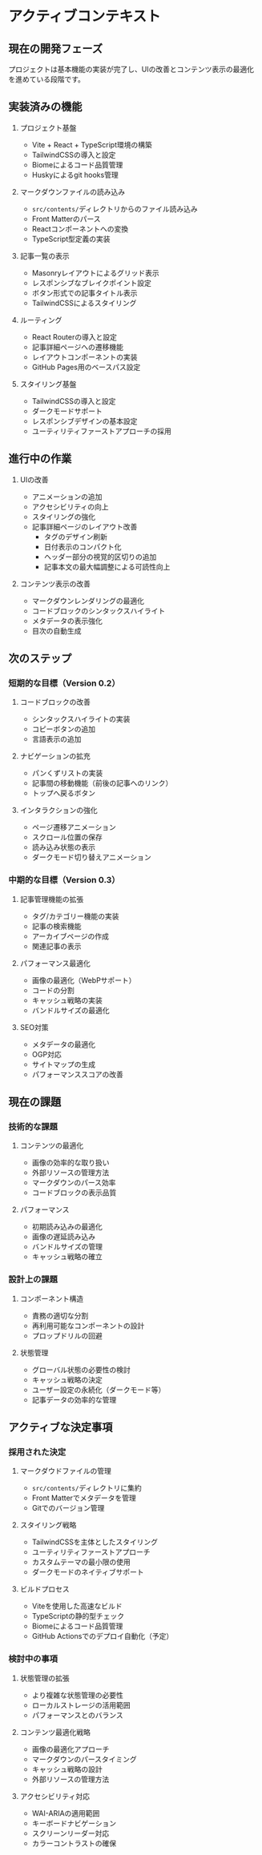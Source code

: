 # アクティブコンテキスト

## 現在の開発フェーズ
プロジェクトは基本機能の実装が完了し、UIの改善とコンテンツ表示の最適化を進めている段階です。

## 実装済みの機能
1. プロジェクト基盤
   - Vite + React + TypeScript環境の構築
   - TailwindCSSの導入と設定
   - Biomeによるコード品質管理
   - Huskyによるgit hooks管理

2. マークダウンファイルの読み込み
   - `src/contents/`ディレクトリからのファイル読み込み
   - Front Matterのパース
   - Reactコンポーネントへの変換
   - TypeScript型定義の実装

3. 記事一覧の表示
   - Masonryレイアウトによるグリッド表示
   - レスポンシブなブレイクポイント設定
   - ボタン形式での記事タイトル表示
   - TailwindCSSによるスタイリング

4. ルーティング
   - React Routerの導入と設定
   - 記事詳細ページへの遷移機能
   - レイアウトコンポーネントの実装
   - GitHub Pages用のベースパス設定

5. スタイリング基盤
   - TailwindCSSの導入と設定
   - ダークモードサポート
   - レスポンシブデザインの基本設定
   - ユーティリティファーストアプローチの採用

## 進行中の作業
1. UIの改善
   - アニメーションの追加
   - アクセシビリティの向上
   - スタイリングの強化
   - 記事詳細ページのレイアウト改善
     - タグのデザイン刷新
     - 日付表示のコンパクト化
     - ヘッダー部分の視覚的区切りの追加
     - 記事本文の最大幅調整による可読性向上

2. コンテンツ表示の改善
   - マークダウンレンダリングの最適化
   - コードブロックのシンタックスハイライト
   - メタデータの表示強化
   - 目次の自動生成

## 次のステップ

### 短期的な目標（Version 0.2）
1. コードブロックの改善
   - シンタックスハイライトの実装
   - コピーボタンの追加
   - 言語表示の追加

2. ナビゲーションの拡充
   - パンくずリストの実装
   - 記事間の移動機能（前後の記事へのリンク）
   - トップへ戻るボタン

3. インタラクションの強化
   - ページ遷移アニメーション
   - スクロール位置の保存
   - 読み込み状態の表示
   - ダークモード切り替えアニメーション

### 中期的な目標（Version 0.3）
1. 記事管理機能の拡張
   - タグ/カテゴリー機能の実装
   - 記事の検索機能
   - アーカイブページの作成
   - 関連記事の表示

2. パフォーマンス最適化
   - 画像の最適化（WebPサポート）
   - コードの分割
   - キャッシュ戦略の実装
   - バンドルサイズの最適化

3. SEO対策
   - メタデータの最適化
   - OGP対応
   - サイトマップの生成
   - パフォーマンススコアの改善

## 現在の課題

### 技術的な課題
1. コンテンツの最適化
   - 画像の効率的な取り扱い
   - 外部リソースの管理方法
   - マークダウンのパース効率
   - コードブロックの表示品質

2. パフォーマンス
   - 初期読み込みの最適化
   - 画像の遅延読み込み
   - バンドルサイズの管理
   - キャッシュ戦略の確立

### 設計上の課題
1. コンポーネント構造
   - 責務の適切な分割
   - 再利用可能なコンポーネントの設計
   - プロップドリルの回避

2. 状態管理
   - グローバル状態の必要性の検討
   - キャッシュ戦略の決定
   - ユーザー設定の永続化（ダークモード等）
   - 記事データの効率的な管理

## アクティブな決定事項

### 採用された決定
1. マークダウドファイルの管理
   - `src/contents/`ディレクトリに集約
   - Front Matterでメタデータを管理
   - Gitでのバージョン管理

2. スタイリング戦略
   - TailwindCSSを主体としたスタイリング
   - ユーティリティファーストアプローチ
   - カスタムテーマの最小限の使用
   - ダークモードのネイティブサポート

3. ビルドプロセス
   - Viteを使用した高速なビルド
   - TypeScriptの静的型チェック
   - Biomeによるコード品質管理
   - GitHub Actionsでのデプロイ自動化（予定）

### 検討中の事項
1. 状態管理の拡張
   - より複雑な状態管理の必要性
   - ローカルストレージの活用範囲
   - パフォーマンスとのバランス

2. コンテンツ最適化戦略
   - 画像の最適化アプローチ
   - マークダウンのパースタイミング
   - キャッシュ戦略の設計
   - 外部リソースの管理方法

3. アクセシビリティ対応
   - WAI-ARIAの適用範囲
   - キーボードナビゲーション
   - スクリーンリーダー対応
   - カラーコントラストの確保
